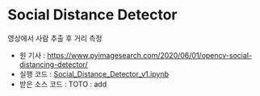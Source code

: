 # Social Distance Detector

영상에서 사람 추출 후 거리 측정

- 원 기사 : https://www.pyimagesearch.com/2020/06/01/opencv-social-distancing-detector/
- 실행 코드 : [Social_Distance_Detector_v1.ipynb](Social_Distance_Detector_v1.ipynb)
- 받은 소스 코드 : TOTO : add
